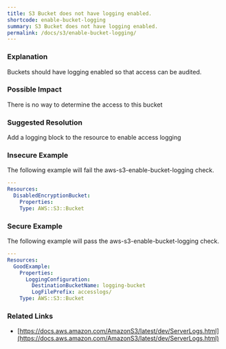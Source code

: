 ```yaml
---
title: S3 Bucket does not have logging enabled.
shortcode: enable-bucket-logging
summary: S3 Bucket does not have logging enabled. 
permalink: /docs/s3/enable-bucket-logging/
---
```


### Explanation

Buckets should have logging enabled so that access can be audited.

### Possible Impact
There is no way to determine the access to this bucket

### Suggested Resolution
Add a logging block to the resource to enable access logging


### Insecure Example

The following example will fail the aws-s3-enable-bucket-logging check.

```yaml
---
Resources:
  DisabledEncryptionBucket:
    Properties:
    Type: AWS::S3::Bucket

```



### Secure Example

The following example will pass the aws-s3-enable-bucket-logging check.

```yaml
---
Resources:
  GoodExample:
    Properties:
      LoggingConfiguration:
        DestinationBucketName: logging-bucket
        LogFilePrefix: accesslogs/
    Type: AWS::S3::Bucket

```




### Related Links


- [https://docs.aws.amazon.com/AmazonS3/latest/dev/ServerLogs.html](https://docs.aws.amazon.com/AmazonS3/latest/dev/ServerLogs.html)


